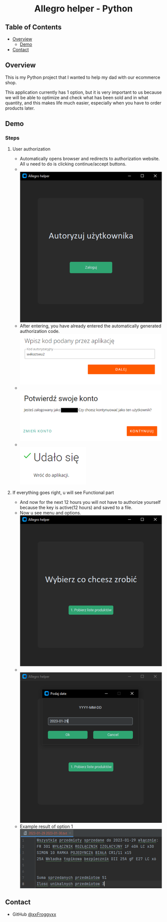 <h1 align="center">Allegro helper - Python</h1>

## Table of Contents

- [Overview](#overview)
  - [Demo](#demo)
- [Contact](#contact) 

<!-- OVERVIEW -->

## Overview

This is my Python project that I wanted to help my dad with our ecommerce shop. <p>This application currently has 1 option, but it is very important to us because we will be able to optimize and check what has been sold and in what quantity, and this makes life much easier, especially when you have to order products later.</p>

## Demo
### Steps
1. User authorization
    - Automatically opens browser and redirects to authorization website. All u need to do is clicking continue/accept buttons.</br>
   - </br>![User authorization](static/1.PNG)
   - After entering, you have already entered the automatically generated authorization code.</br> ![Authorization step 1](static/2.PNG)
   - </br>![Authorization step 2](static/3.PNG)
   - </br>![Authorization step 3](static/4.PNG)

2. If everything goes right, u will see Functional part
   - And now for the next 12 hours you will not have to authorize yourself because the key is active(12 hours) and saved to a file.
   - Now u see menu and options.</br>![Menu](static/5.PNG)
   - </br>![Option 1 step 1](static/6.PNG)
   - Example result of option 1</br>![Option 1 results](static/7.PNG)

## Contact

- GitHub [@xxFroggyxx](https://github.com/xxFroggyxx/)

